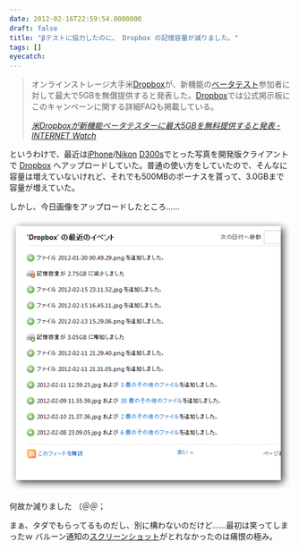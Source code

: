```yaml
---
date: 2012-02-16T22:59:54.0000000
draft: false
title: "βテストに協力したのに、 Dropbox の記憶容量が減りました。"
tags: []
eyecatch: 
---
```


<blockquote cite="http://internet.watch.impress.co.jp/docs/news/20120206_509987.html">
<p>オンラインストレージ大手米<a class="keyword" href="http://d.hatena.ne.jp/keyword/Dropbox">Dropbox</a>が、新機能の<a class="keyword" href="http://d.hatena.ne.jp/keyword/%A5%D9%A1%BC%A5%BF%A5%C6%A5%B9%A5%C8">ベータテスト</a>参加者に対して最大で5GBを無償提供すると発表した。<a class="keyword" href="http://d.hatena.ne.jp/keyword/Dropbox">Dropbox</a>では公式掲示板にこのキャンペーンに関する詳細FAQも掲載している。</p>

<cite><a href="http://internet.watch.impress.co.jp/docs/news/20120206_509987.html">&#x7C73;Dropbox&#x304C;&#x65B0;&#x6A5F;&#x80FD;&#x30D9;&#x30FC;&#x30BF;&#x30C6;&#x30B9;&#x30BF;&#x30FC;&#x306B;&#x6700;&#x5927;5GB&#x3092;&#x7121;&#x6599;&#x63D0;&#x4F9B;&#x3059;&#x308B;&#x3068;&#x767A;&#x8868; -INTERNET Watch</a></cite>
</blockquote>
<p>というわけで、最近は<a class="keyword" href="http://d.hatena.ne.jp/keyword/iPhone">iPhone</a>/<a class="keyword" href="http://d.hatena.ne.jp/keyword/Nikon">Nikon</a> <a class="keyword" href="http://d.hatena.ne.jp/keyword/D300s">D300s</a>でとった写真を開発版クライアントで <a class="keyword" href="http://d.hatena.ne.jp/keyword/Dropbox">Dropbox</a> へアップロードしていた。普通の使い方をしていたので、そんなに容量は増えていないけれど、それでも500MBのボーナスを貰って、3.0GBまで容量が増えていた。</p><p>しかし、今日画像をアップロードしたところ......</p><p><img src="20120216225102.png" alt="f:id:daruyanagi:20120216225102p:plain" title="f:id:daruyanagi:20120216225102p:plain" class="hatena-fotolife"></p><p>何故か減りました （＠＠；</p><p>まぁ、タダでもらってるものだし、別に構わないのだけど......最初は笑ってしまったｗ バルーン通知の<a class="keyword" href="http://d.hatena.ne.jp/keyword/%A5%B9%A5%AF%A5%EA%A1%BC%A5%F3%A5%B7%A5%E7%A5%C3%A5%C8">スクリーンショット</a>がとれなかったのは痛恨の極み。</p>

